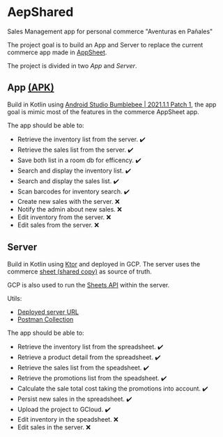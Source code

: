 # AepShared
Sales Management app for personal commerce "Aventuras en Pañales"

The project goal is to build an App and Server to replace the current commerce app made in [AppSheet](https://www.appsheet.com/).

The project is divided in two *App* and *Server*.

## App [(APK)](https://drive.google.com/file/d/1oCtfcOuvcfKkDsOXOFFJgxW4k84zLsDj/view?usp=sharing)
Build in Kotlin using [Android Studio Bumblebee | 2021.1.1 Patch 1](https://androidstudio.googleblog.com/2022/02/android-studio-bumblebee-202111-patch-1.html), the app goal is mimic most of the features in the commerce AppSheet app.

The app should be able to:
* Retrieve the inventory list from the server. ✔️
* Retrieve the sales list from the server. ✔️
* Save both list in a room db for efficency. ✔️
* Search and display the inventory list. ✔️
* Search and display the sales list. ✔️ 
* Scan barcodes for inventory search. ✔️
* Create new sales with the server. ❌
* Notify the admin about new sales. ❌
* Edit inventory from the server. ❌
* Edit sales from the server. ❌

## Server
Build in Kotlin using [Ktor](https://ktor.io/) and deployed in GCP. The server uses the commerce [sheet (shared copy)](https://docs.google.com/spreadsheets/d/1N_qHFkxU2AFdAYJYWvk23agF1rcqaZsq7qAyV71dPvY/edit?usp=sharing) as source of truth.

GCP is also used to run the [Sheets API](https://developers.google.com/sheets/api) within the server.

Utils:
* [Deployed server URL](https://aepshared.rj.r.appspot.com/)
* [Postman Collection](https://drive.google.com/file/d/1kmW8DKgB8gHXujhh-uTmkDUKwCcucFLv/view?usp=sharing)

The app should be able to:
* Retrieve the inventory list from the spreadsheet. ✔️
* Retrieve a product detail from the spreadsheet. ✔️
* Retrieve the sales list from the speadsheet. ✔️
* Retrieve the promotions list from the speadsheet. ✔️
* Calculate the sale total cost taking the promotions into account. ✔️
* Persist new sales in the spreadsheet. ✔️
* Upload the project to GCloud. ✔️
* Edit inventory in the speadsheet. ❌
* Edit sales in the server. ❌

